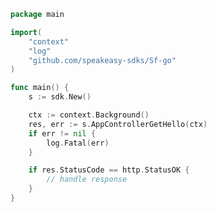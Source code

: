<!-- Start SDK Example Usage -->
```go
package main

import(
	"context"
	"log"
	"github.com/speakeasy-sdks/Sf-go"
)

func main() {
    s := sdk.New()

    ctx := context.Background()
    res, err := s.AppControllerGetHello(ctx)
    if err != nil {
        log.Fatal(err)
    }

    if res.StatusCode == http.StatusOK {
        // handle response
    }
}
```
<!-- End SDK Example Usage -->